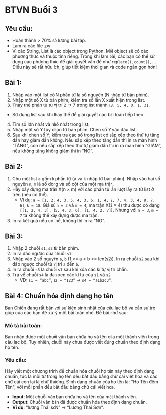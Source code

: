 # BTVN Buổi 3

## Yêu cầu:
- Hoàn thành > 70% số lượng bài tập.
- Làm ra các file .py
- Vì các String, List là các object trong Python. Mỗi object sẽ có các phương thức và thuộc tính riêng. Trong khi làm bài, các bạn có thể sử dụng các phương thức để giải quyết vấn đề như `replace()`, `count()`, ... Điều này sẽ rất hữu ích, giúp tiết kiệm thời gian và code ngắn gọn hơn!

## Bài 1:
1. Nhập vào một list có N phần tử là số nguyên (N nhập từ bàn phím).
2. Nhập một số X từ bàn phím, kiểm tra số lần X xuất hiện trong list.
3. Thay thế phần tử từ vị trí 2 -> 7 trong list thành `[8, 5, 4, 0, 1, 3]`.
-  Sử dụng list sau khi thay thế để giải quyết các bài toán tiếp theo.
4. Tìm số lớn nhất và nhỏ nhất trong list.
5. Nhập một số Y tùy chọn từ bàn phím. Chèn số Y vào đầu list.
6. Sau khi chèn số Y, kiểm tra các số trong list có sắp xếp theo thứ tự tăng dần hay giảm dần không. Nếu sắp xếp theo tăng dần thì in ra màn hình “TĂNG”, còn nếu sắp xếp theo thứ tự giảm dần thì in ra màn hình “GIẢM”, nếu không tăng không giảm thì in “NO”.

## Bài 2:
1. Cho một list `a` gồm k phần tử (a và k nhập từ bàn phím). Nhập vào hai số nguyên `n`, `m` là số dòng và số cột của một ma trận.
2. Hãy xây dựng ma trận X(n × m) với các phần tử lần lượt lấy ra từ list ở trên (nếu có thể).
    - Ví dụ: `a = [1, 2, 4, 3, 5, 4, 3, 6, 1, 4, 2, 7, 4, 3, 4, 8, 7, 6]`, `k = 18`. Giả sử `n = 3` và `m = 4`, ma trận X(3 × 4) thu được có dạng `[[1, 2, 4, 3], [5, 4, 3, 6], [1, 4, 2, 7]]`. Nhưng với `n = 3`, `m = 7` ta không thể xây dựng được ma trận.
3. In ra kết quả nếu có thể, không thì in ra “NO”.

## Bài 3:
1. Nhập 2 chuỗi `s1`, `s2` từ bàn phím.
2. In ra đảo ngược của chuỗi `s1`.
3. Nhập vào 2 số nguyên `a`, `b` (1 <= a < b <= len(s2)). In ra chuỗi `s2` sau khi đảo ngược chuỗi từ vị trí `a` đến `b`.
4. In ra chuỗi `s3` là chuỗi `s1` sau khi xóa các kí tự vị trí chẵn.
5. Trả về chuỗi `s4` là đan xen các kí tự của `s1` và `s2`.
    - VD: `s1 = “abc”`, `s2 = “123”` -> `s4 = “a1b2c3”`.
## Bài 4: Chuẩn hóa định dạng họ tên
Bạn Chiến đang rất bận với sự kiện sinh nhật của câu lạc bộ và cần sự trợ giúp của các bạn để xử lý một bài toán nhỏ. Đề bài như sau:
### Mô tả bài toán:
Bạn nhận được một chuỗi văn bản chứa họ và tên của một thành viên trong câu lạc bộ. Tuy nhiên, chuỗi này chưa được viết đúng chuẩn theo định dạng họ tên.
### Yêu cầu:
Hãy viết một chương trình để chuẩn hóa chuỗi họ tên này theo định dạng chuẩn, tức là mỗi từ trong họ tên đều bắt đầu bằng chữ cái viết hoa và các chữ cái còn lại là chữ thường. Định dạng chuẩn của họ tên là: "Họ Tên đệm Tên", với mỗi phần đều bắt đầu bằng chữ cái viết hoa.
- **Input**: Một chuỗi văn bản chứa họ và tên của một thành viên.
- **Output**: Chuỗi văn bản đã được chuẩn hóa theo định dạng chuẩn.
- **Ví dụ**: “lương Thái         sơN” -> “Lương Thái Sơn”.


